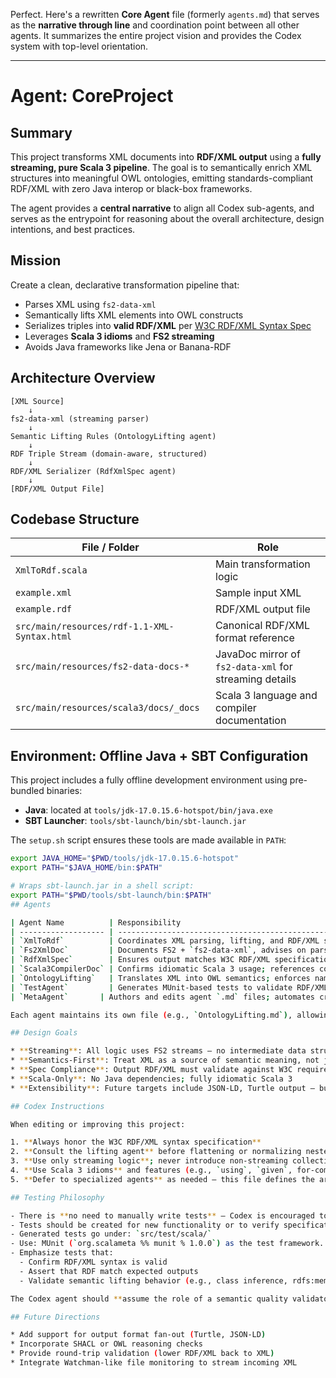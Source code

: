 Perfect. Here's a rewritten **Core Agent** file (formerly `agents.md`) that serves as the **narrative through line** and coordination point between all other agents. It summarizes the entire project vision and provides the Codex system with top-level orientation.

---

# Agent: CoreProject

## Summary

This project transforms XML documents into **RDF/XML output** using a **fully streaming, pure Scala 3 pipeline**. The goal is to semantically enrich XML structures into meaningful OWL ontologies, emitting standards-compliant RDF/XML with zero Java interop or black-box frameworks.

The agent provides a **central narrative** to align all Codex sub-agents, and serves as the entrypoint for reasoning about the overall architecture, design intentions, and best practices.

## Mission

Create a clean, declarative transformation pipeline that:

* Parses XML using `fs2-data-xml`
* Semantically lifts XML elements into OWL constructs
* Serializes triples into **valid RDF/XML** per [W3C RDF/XML Syntax Spec]
* Leverages **Scala 3 idioms** and **FS2 streaming**
* Avoids Java frameworks like Jena or Banana-RDF

[W3C RDF/XML Syntax Spec]: ./src/main/resources/rdf-1.1-XML-Syntax.html

## Architecture Overview

```
[XML Source]
    ↓
fs2-data-xml (streaming parser)
    ↓
Semantic Lifting Rules (OntologyLifting agent)
    ↓
RDF Triple Stream (domain-aware, structured)
    ↓
RDF/XML Serializer (RdfXmlSpec agent)
    ↓
[RDF/XML Output File]
```

## Codebase Structure

| File / Folder                                | Role                                                   |
| -------------------------------------------- | ------------------------------------------------------ |
| `XmlToRdf.scala`                             | Main transformation logic                              |
| `example.xml`                                | Sample input XML                                       |
| `example.rdf`                                | RDF/XML output file                                    |
| `src/main/resources/rdf-1.1-XML-Syntax.html` | Canonical RDF/XML format reference                     |
| `src/main/resources/fs2-data-docs-*`         | JavaDoc mirror of `fs2-data-xml` for streaming details |
| `src/main/resources/scala3/docs/_docs`       | Scala 3 language and compiler documentation            |

## Environment: Offline Java + SBT Configuration

This project includes a fully offline development environment using pre-bundled binaries:

- **Java**: located at `tools/jdk-17.0.15.6-hotspot/bin/java.exe`
- **SBT Launcher**: `tools/sbt-launch/bin/sbt-launch.jar`

The `setup.sh` script ensures these tools are made available in `PATH`:

```bash
export JAVA_HOME="$PWD/tools/jdk-17.0.15.6-hotspot"
export PATH="$JAVA_HOME/bin:$PATH"

# Wraps sbt-launch.jar in a shell script:
export PATH="$PWD/tools/sbt-launch/bin:$PATH"
## Agents

| Agent Name          | Responsibility                                                                  |
| ------------------- | ------------------------------------------------------------------------------- |
| `XmlToRdf`          | Coordinates XML parsing, lifting, and RDF/XML streaming logic                   |
| `Fs2XmlDoc`         | Documents FS2 + `fs2-data-xml`, advises on parser/stream behavior               |
| `RdfXmlSpec`        | Ensures output matches W3C RDF/XML specification (structure, legality)          |
| `Scala3CompilerDoc` | Confirms idiomatic Scala 3 usage; references compiler when needed               |
| `OntologyLifting`   | Translates XML into OWL semantics; enforces named individual and class patterns |
| `TestAgent`         | Generates MUnit-based tests to validate RDF/XML conformance and semantic lifting|
| `MetaAgent`       | Authors and edits agent `.md` files; automates creation and updating of agent definitions |

Each agent maintains its own file (e.g., `OntologyLifting.md`), allowing Codex to specialize its behavior based on the active task.

## Design Goals

* **Streaming**: All logic uses FS2 streams — no intermediate data structures
* **Semantics-First**: Treat XML as a source of semantic meaning, not just structure
* **Spec Compliance**: Output RDF/XML must validate against W3C requirements
* **Scala-Only**: No Java dependencies; fully idiomatic Scala 3
* **Extensibility**: Future targets include JSON-LD, Turtle output — but via separate steps

## Codex Instructions

When editing or improving this project:

1. **Always honor the W3C RDF/XML syntax specification**
2. **Consult the lifting agent** before flattening or normalizing nested XML
3. **Use only streaming logic**; never introduce non-streaming collection-based code
4. **Use Scala 3 idioms** and features (e.g., `using`, `given`, for-comprehensions)
5. **Defer to specialized agents** as needed — this file defines the architecture, not the implementation specifics

## Testing Philosophy

- There is **no need to manually write tests** — Codex is encouraged to **generate them**.
- Tests should be created for new functionality or to verify specification adherence.
- Generated tests go under: `src/test/scala/`
- Use: MUnit (`org.scalameta %% munit % 1.0.0`) as the test framework.
- Emphasize tests that:
  - Confirm RDF/XML syntax is valid
  - Assert that RDF match expected outputs
  - Validate semantic lifting behavior (e.g., class inference, rdfs:member, property generation)

The Codex agent should **assume the role of a semantic quality validator**, ensuring that each RDF/XML output structurally and semantically matches the design intent.

## Future Directions

* Add support for output format fan-out (Turtle, JSON-LD)
* Incorporate SHACL or OWL reasoning checks
* Provide round-trip validation (lower RDF/XML back to XML)
* Integrate Watchman-like file monitoring to stream incoming XML
